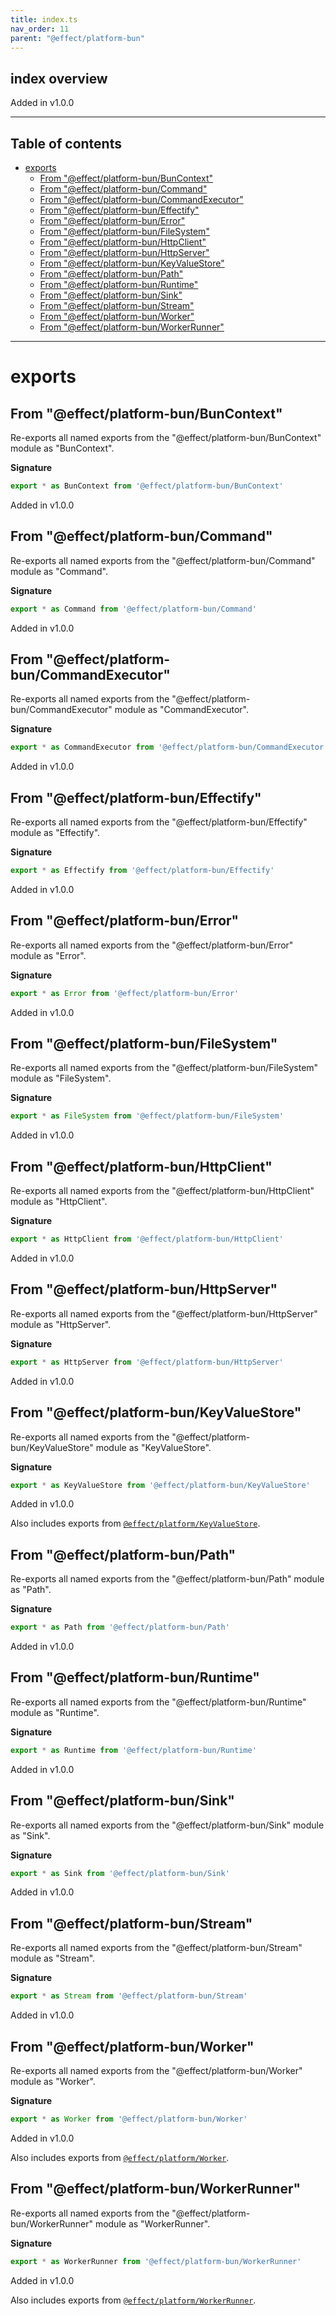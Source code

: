 ```yaml
---
title: index.ts
nav_order: 11
parent: "@effect/platform-bun"
---
```


## index overview

Added in v1.0.0

---

<h2 class="text-delta">Table of contents</h2>

- [exports](#exports)
  - [From "@effect/platform-bun/BunContext"](#from-effectplatform-bunbuncontext)
  - [From "@effect/platform-bun/Command"](#from-effectplatform-buncommand)
  - [From "@effect/platform-bun/CommandExecutor"](#from-effectplatform-buncommandexecutor)
  - [From "@effect/platform-bun/Effectify"](#from-effectplatform-buneffectify)
  - [From "@effect/platform-bun/Error"](#from-effectplatform-bunerror)
  - [From "@effect/platform-bun/FileSystem"](#from-effectplatform-bunfilesystem)
  - [From "@effect/platform-bun/HttpClient"](#from-effectplatform-bunhttpclient)
  - [From "@effect/platform-bun/HttpServer"](#from-effectplatform-bunhttpserver)
  - [From "@effect/platform-bun/KeyValueStore"](#from-effectplatform-bunkeyvaluestore)
  - [From "@effect/platform-bun/Path"](#from-effectplatform-bunpath)
  - [From "@effect/platform-bun/Runtime"](#from-effectplatform-bunruntime)
  - [From "@effect/platform-bun/Sink"](#from-effectplatform-bunsink)
  - [From "@effect/platform-bun/Stream"](#from-effectplatform-bunstream)
  - [From "@effect/platform-bun/Worker"](#from-effectplatform-bunworker)
  - [From "@effect/platform-bun/WorkerRunner"](#from-effectplatform-bunworkerrunner)

---

# exports

## From "@effect/platform-bun/BunContext"

Re-exports all named exports from the "@effect/platform-bun/BunContext" module as "BunContext".

**Signature**

```ts
export * as BunContext from '@effect/platform-bun/BunContext'
```

Added in v1.0.0

## From "@effect/platform-bun/Command"

Re-exports all named exports from the "@effect/platform-bun/Command" module as "Command".

**Signature**

```ts
export * as Command from '@effect/platform-bun/Command'
```

Added in v1.0.0

## From "@effect/platform-bun/CommandExecutor"

Re-exports all named exports from the "@effect/platform-bun/CommandExecutor" module as "CommandExecutor".

**Signature**

```ts
export * as CommandExecutor from '@effect/platform-bun/CommandExecutor'
```

Added in v1.0.0

## From "@effect/platform-bun/Effectify"

Re-exports all named exports from the "@effect/platform-bun/Effectify" module as "Effectify".

**Signature**

```ts
export * as Effectify from '@effect/platform-bun/Effectify'
```

Added in v1.0.0

## From "@effect/platform-bun/Error"

Re-exports all named exports from the "@effect/platform-bun/Error" module as "Error".

**Signature**

```ts
export * as Error from '@effect/platform-bun/Error'
```

Added in v1.0.0

## From "@effect/platform-bun/FileSystem"

Re-exports all named exports from the "@effect/platform-bun/FileSystem" module as "FileSystem".

**Signature**

```ts
export * as FileSystem from '@effect/platform-bun/FileSystem'
```

Added in v1.0.0

## From "@effect/platform-bun/HttpClient"

Re-exports all named exports from the "@effect/platform-bun/HttpClient" module as "HttpClient".

**Signature**

```ts
export * as HttpClient from '@effect/platform-bun/HttpClient'
```

Added in v1.0.0

## From "@effect/platform-bun/HttpServer"

Re-exports all named exports from the "@effect/platform-bun/HttpServer" module as "HttpServer".

**Signature**

```ts
export * as HttpServer from '@effect/platform-bun/HttpServer'
```

Added in v1.0.0

## From "@effect/platform-bun/KeyValueStore"

Re-exports all named exports from the "@effect/platform-bun/KeyValueStore" module as "KeyValueStore".

**Signature**

```ts
export * as KeyValueStore from '@effect/platform-bun/KeyValueStore'
```

Added in v1.0.0

Also includes exports from [`@effect/platform/KeyValueStore`](https://effect-ts.github.io/platform/platform/KeyValueStore.ts.html).

## From "@effect/platform-bun/Path"

Re-exports all named exports from the "@effect/platform-bun/Path" module as "Path".

**Signature**

```ts
export * as Path from '@effect/platform-bun/Path'
```

Added in v1.0.0

## From "@effect/platform-bun/Runtime"

Re-exports all named exports from the "@effect/platform-bun/Runtime" module as "Runtime".

**Signature**

```ts
export * as Runtime from '@effect/platform-bun/Runtime'
```

Added in v1.0.0

## From "@effect/platform-bun/Sink"

Re-exports all named exports from the "@effect/platform-bun/Sink" module as "Sink".

**Signature**

```ts
export * as Sink from '@effect/platform-bun/Sink'
```

Added in v1.0.0

## From "@effect/platform-bun/Stream"

Re-exports all named exports from the "@effect/platform-bun/Stream" module as "Stream".

**Signature**

```ts
export * as Stream from '@effect/platform-bun/Stream'
```

Added in v1.0.0

## From "@effect/platform-bun/Worker"

Re-exports all named exports from the "@effect/platform-bun/Worker" module as "Worker".

**Signature**

```ts
export * as Worker from '@effect/platform-bun/Worker'
```

Added in v1.0.0

Also includes exports from [`@effect/platform/Worker`](https://effect-ts.github.io/platform/platform/Worker.ts.html).

## From "@effect/platform-bun/WorkerRunner"

Re-exports all named exports from the "@effect/platform-bun/WorkerRunner" module as "WorkerRunner".

**Signature**

```ts
export * as WorkerRunner from '@effect/platform-bun/WorkerRunner'
```

Added in v1.0.0

Also includes exports from [`@effect/platform/WorkerRunner`](https://effect-ts.github.io/platform/platform/WorkerRunner.ts.html).
